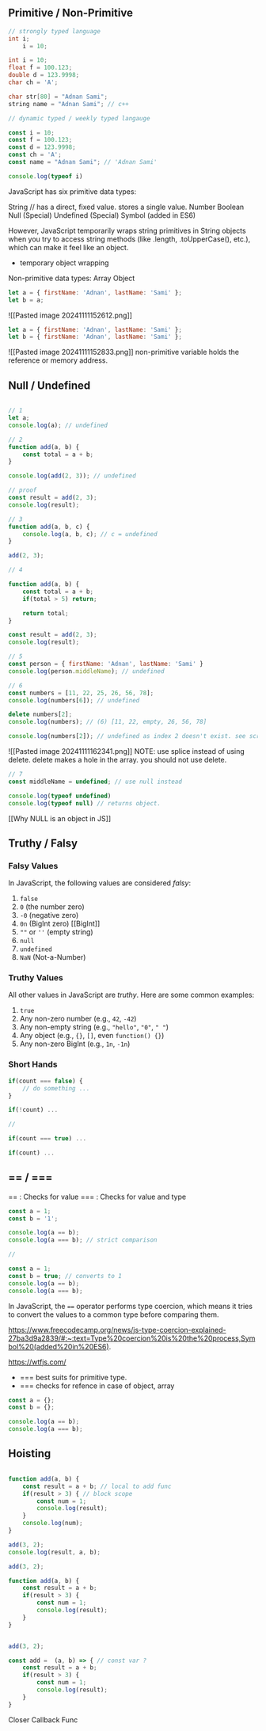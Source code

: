 ## Primitive / Non-Primitive 


```c
// strongly typed language
int i;
	i = 10;

int i = 10;
float f = 100.123;
double d = 123.9998;
char ch = 'A';

char str[80] = "Adnan Sami";
string name = "Adnan Sami"; // c++
```

```js
// dynamic typed / weekly typed langauge

const i = 10;
const f = 100.123;
const d = 123.9998;
const ch = 'A';
const name = "Adnan Sami"; // 'Adnan Sami'

console.log(typeof i)
```

JavaScript has six primitive data types:

String // has a direct, fixed value. stores a single value.
Number
Boolean
Null (Special)
Undefined (Special)
Symbol (added in ES6)

However, JavaScript temporarily wraps string primitives in String objects when you try to access string methods (like .length, .toUpperCase(), etc.), which can make it feel like an object.

-  temporary object wrapping

Non-primitive data types:
Array
Object

```js
let a = { firstName: 'Adnan', lastName: 'Sami' };
let b = a;
```

![[Pasted image 20241111152612.png]]

```js
let a = { firstName: 'Adnan', lastName: 'Sami' };
let b = { firstName: 'Adnan', lastName: 'Sami' };
```

![[Pasted image 20241111152833.png]]
non-primitive variable holds the reference or memory address.

## Null / Undefined

```js

// 1
let a;
console.log(a); // undefined

// 2
function add(a, b) {
	const total = a + b;
}

console.log(add(2, 3)); // undefined

// proof
const result = add(2, 3);
console.log(result);

// 3
function add(a, b, c) {
	console.log(a, b, c); // c = undefined
}

add(2, 3);

// 4

function add(a, b) {
	const total = a + b;
	if(total > 5) return;

	return total;
}

const result = add(2, 3);
console.log(result);

// 5
const person = { firstName: 'Adnan', lastName: 'Sami' }
console.log(person.middleName); // undefined

// 6
const numbers = [11, 22, 25, 26, 56, 78];
console.log(numbers[6]); // undefined

delete numbers[2];
console.log(numbers); // (6) [11, 22, empty, 26, 56, 78]

console.log(numbers[2]); // undefined as index 2 doesn't exist. see screenshot
```

![[Pasted image 20241111162341.png]]
NOTE: use splice instead of using delete. delete makes a hole in the array. you should not use delete.

```js
// 7
const middleName = undefined; // use null instead

console.log(typeof undefined)
console.log(typeof null) // returns object. 
```

[[Why NULL is an object in JS]]

## Truthy / Falsy

### Falsy Values

In JavaScript, the following values are considered _falsy_:

1. `false`
2. `0` (the number zero)
3. `-0` (negative zero)
4. `0n` (BigInt zero) [[BigInt]]
5. `""` or `''` (empty string)
6. `null`
7. `undefined`
8. `NaN` (Not-a-Number)

### Truthy Values

All other values in JavaScript are _truthy_. Here are some common examples:

1. `true`
2. Any non-zero number (e.g., `42`, `-42`)
3. Any non-empty string (e.g., `"hello"`, `"0"`, `" "`)
4. Any object (e.g., `{}`, `[]`, even `function() {}`)
5. Any non-zero BigInt (e.g., `1n`, `-1n`)

### Short Hands

```js
if(count === false) {
	// do something ...
}

if(!count) ...

//

if(count === true) ...

if(count) ...
```



## == / ===

== : Checks for value
=== : Checks for value and type

```js
const a = 1;
const b = '1';

console.log(a == b);
console.log(a === b); // strict comparison

//

const a = 1;
const b = true; // converts to 1
console.log(a == b);
console.log(a === b);
```

In JavaScript, the `==` operator performs type coercion, which means it tries to convert the values to a common type before comparing them.

https://www.freecodecamp.org/news/js-type-coercion-explained-27ba3d9a2839/#:~:text=Type%20coercion%20is%20the%20process,Symbol%20(added%20in%20ES6). 

https://wtfjs.com/ 

- === best suits for primitive type.
- === checks for refence in case of object, array

```js
const a = {};
const b = {};

console.log(a == b);
console.log(a === b);
```

## Hoisting

```js

function add(a, b) {
	const result = a + b; // local to add func
	if(result > 3) { // block scope
		const num = 1;
        console.log(result);
	}
    console.log(num);
}

add(3, 2);
console.log(result, a, b);

```

```js
add(3, 2);

function add(a, b) {
	const result = a + b;
	if(result > 3) {
		const num = 1;
        console.log(result);
	}
}
```

```js

add(3, 2);

const add =  (a, b) => { // const var ?
	const result = a + b;
	if(result > 3) {
		const num = 1;
        console.log(result);
	}
}
```

Closer
Callback Func
